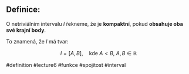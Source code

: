 ## Definice: 
O netriviálním intervalu $I$ řekneme, že je **kompaktní**, pokud **obsahuje oba své krajní body**.

To znamená, že $I$ má tvar:

$$
I = [A, B],\quad \text{kde } A < B,\ A, B \in \mathbb{R}
$$




#definition #lecture6 #funkce #spojitost #interval

